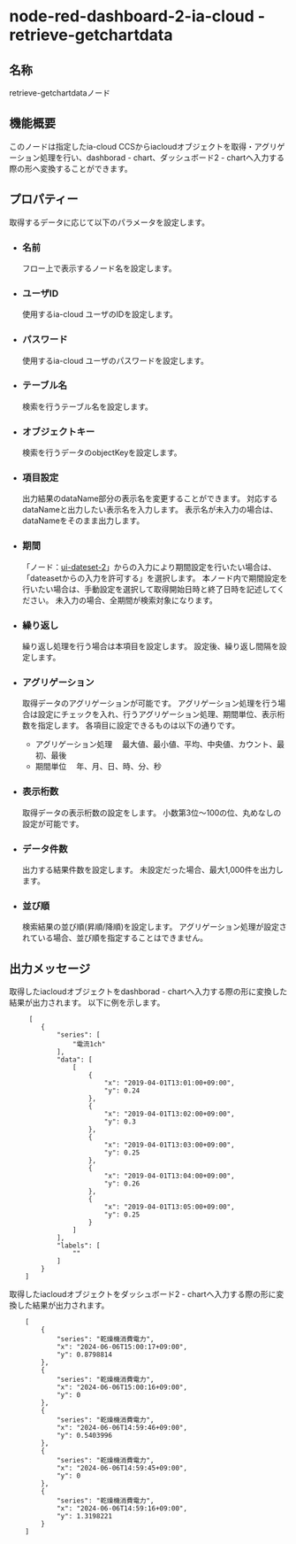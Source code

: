 # node-red-dashboard-2-ia-cloud - retrieve-getchartdata

## 名称

retrieve-getchartdataノード

## 機能概要

このノードは指定したia-cloud CCSからiacloudオブジェクトを取得・アグリゲーション処理を行い、dashborad - chart、ダッシュボード2 - chartへ入力する際の形へ変換することができます。

## プロパティー

取得するデータに応じて以下のパラメータを設定します。

- ### 名前

  フロー上で表示するノード名を設定します。

- ### ユーザID

  使用するia-cloud ユーザのIDを設定します。

- ### パスワード

  使用するia-cloud ユーザのパスワードを設定します。

- ### テーブル名

  検索を行うテーブル名を設定します。

- ### オブジェクトキー

  検索を行うデータのobjectKeyを設定します。

- ### 項目設定

  出力結果のdataName部分の表示名を変更することができます。
  対応するdataNameと出力したい表示名を入力します。
  表示名が未入力の場合は、dataNameをそのまま出力します。

- ### 期間

  「ノード：[ui-dateset-2](https://github.com/ia-cloud/node-red-dashboard-2-ia-cloud/blob/master/README/retrieve-getchartdata.md)」からの入力により期間設定を行いたい場合は、「dateasetからの入力を許可する」を選択します。
  本ノード内で期間設定を行いたい場合は、手動設定を選択して取得開始日時と終了日時を記述してください。
  未入力の場合、全期間が検索対象になります。

- ### 繰り返し

  繰り返し処理を行う場合は本項目を設定します。
  設定後、繰り返し間隔を設定します。

- ### アグリゲーション

  取得データのアグリゲーションが可能です。
  アグリゲーション処理を行う場合は設定にチェックを入れ、行うアグリゲーション処理、期間単位、表示桁数を指定します。
  各項目に設定できるものは以下の通りです。
  - アグリゲーション処理
  　最大値、最小値、平均、中央値、カウント、最初、最後
  - 期間単位
  　年、月、日、時、分、秒

- ### 表示桁数

  取得データの表示桁数の設定をします。
  小数第3位～100の位、丸めなしの設定が可能です。

- ### データ件数

  出力する結果件数を設定します。
  未設定だった場合、最大1,000件を出力します。

- ### 並び順

  検索結果の並び順(昇順/降順)を設定します。
  アグリゲーション処理が設定されている場合、並び順を指定することはできません。

## 出力メッセージ

取得したiacloudオブジェクトをdashborad - chartへ入力する際の形に変換した結果が出力されます。
以下に例を示します。

         [
            {
                "series": [
                    "電流1ch"
                ],
                "data": [
                    [
                        {
                            "x": "2019-04-01T13:01:00+09:00",
                            "y": 0.24
                        },
                        {
                            "x": "2019-04-01T13:02:00+09:00",
                            "y": 0.3
                        },
                        {
                            "x": "2019-04-01T13:03:00+09:00",
                            "y": 0.25
                        },
                        {
                            "x": "2019-04-01T13:04:00+09:00",
                            "y": 0.26
                        },
                        {
                            "x": "2019-04-01T13:05:00+09:00",
                            "y": 0.25
                        }
                    ]
                ],
                "labels": [
                    ""
                ]
            }
        ]

取得したiacloudオブジェクトをダッシュボード2 - chartへ入力する際の形に変換した結果が出力されます。

        [
            {
                "series": "乾燥機消費電力",
                "x": "2024-06-06T15:00:17+09:00",
                "y": 0.8798814
            },
            {
                "series": "乾燥機消費電力",
                "x": "2024-06-06T15:00:16+09:00",
                "y": 0
            },
            {
                "series": "乾燥機消費電力",
                "x": "2024-06-06T14:59:46+09:00",
                "y": 0.5403996
            },
            {
                "series": "乾燥機消費電力",
                "x": "2024-06-06T14:59:45+09:00",
                "y": 0
            },
            {
                "series": "乾燥機消費電力",
                "x": "2024-06-06T14:59:16+09:00",
                "y": 1.3198221
            }
        ]
